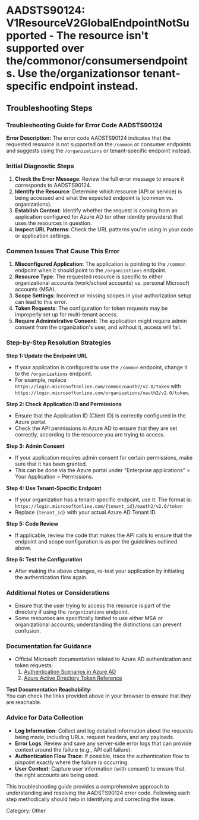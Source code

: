 # AADSTS90124: V1ResourceV2GlobalEndpointNotSupported - The resource isn't supported over the/commonor/consumersendpoints. Use the/organizationsor tenant-specific endpoint instead.


## Troubleshooting Steps
### Troubleshooting Guide for Error Code AADSTS90124

**Error Description:**
The error code AADSTS90124 indicates that the requested resource is not supported on the `/common` or consumer endpoints and suggests using the `/organizations` or tenant-specific endpoint instead.

### Initial Diagnostic Steps

1. **Check the Error Message**: Review the full error message to ensure it corresponds to AADSTS90124.
2. **Identify the Resource**: Determine which resource (API or service) is being accessed and what the expected endpoint is (common vs. organizations).
3. **Establish Context**: Identify whether the request is coming from an application configured for Azure AD (or other identity providers) that uses the resources in question.
4. **Inspect URL Patterns**: Check the URL patterns you're using in your code or application settings.

### Common Issues That Cause This Error

1. **Misconfigured Application**: The application is pointing to the `/common` endpoint when it should point to the `/organizations` endpoint.
2. **Resource Type**: The requested resource is specific to either organizational accounts (work/school accounts) vs. personal Microsoft accounts (MSA).
3. **Scope Settings**: Incorrect or missing scopes in your authorization setup can lead to this error.
4. **Token Requests**: The configuration for token requests may be improperly set up for multi-tenant access.
5. **Require Administrative Consent**: The application might require admin consent from the organization's user, and without it, access will fail.

### Step-by-Step Resolution Strategies

**Step 1: Update the Endpoint URL**
- If your application is configured to use the `/common` endpoint, change it to the `/organizations` endpoint.
- For example, replace `https://login.microsoftonline.com/common/oauth2/v2.0/token` with `https://login.microsoftonline.com/organizations/oauth2/v2.0/token`.

**Step 2: Check Application ID and Permissions**
- Ensure that the Application ID (Client ID) is correctly configured in the Azure portal.
- Check the API permissions in Azure AD to ensure that they are set correctly, according to the resource you are trying to access.

**Step 3: Admin Consent**
- If your application requires admin consent for certain permissions, make sure that it has been granted.
- This can be done via the Azure portal under "Enterprise applications" > Your Application > Permissions.

**Step 4: Use Tenant-Specific Endpoint**
- If your organization has a tenant-specific endpoint, use it. The format is:
  `https://login.microsoftonline.com/{tenant_id}/oauth2/v2.0/token`
- Replace `{tenant_id}` with your actual Azure AD Tenant ID.

**Step 5: Code Review**
- If applicable, review the code that makes the API calls to ensure that the endpoint and scope configuration is as per the guidelines outlined above.

**Step 6: Test the Configuration**
- After making the above changes, re-test your application by initiating the authentication flow again.

### Additional Notes or Considerations

- Ensure that the user trying to access the resource is part of the directory if using the `/organizations` endpoint.
- Some resources are specifically limited to use either MSA or organizational accounts; understanding the distinctions can prevent confusion.

### Documentation for Guidance

- Official Microsoft documentation related to Azure AD authentication and token requests:
  1. [Authentication Scenarios in Azure AD](https://docs.microsoft.com/en-us/azure/active-directory/develop/authentication-scenarios)
  2. [Azure Active Directory Token Reference](https://docs.microsoft.com/en-us/azure/active-directory/develop/access-tokens)

**Test Documentation Reachability**:  
You can check the links provided above in your browser to ensure that they are reachable. 

### Advice for Data Collection

- **Log Information**: Collect and log detailed information about the requests being made, including URLs, request headers, and any payloads.
- **Error Logs**: Review and save any server-side error logs that can provide context around the failure (e.g., API call failure).
- **Authentication Flow Trace**: If possible, trace the authentication flow to pinpoint exactly where the failure is occurring.
- **User Context**: Capture user information (with consent) to ensure that the right accounts are being used.

This troubleshooting guide provides a comprehensive approach to understanding and resolving the AADSTS90124 error code. Following each step methodically should help in identifying and correcting the issue.

Category: Other